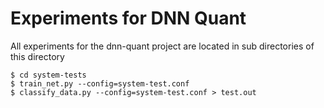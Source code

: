 # Experiments for DNN Quant

All experiments for the dnn-quant project are located in sub directories of this directory

```shell
$ cd system-tests
$ train_net.py --config=system-test.conf
$ classify_data.py --config=system-test.conf > test.out
```
